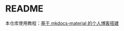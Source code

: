 # README

本仓库使用教程：[基于 mkdocs-material 的个人博客搭建](https://cs.haohaha.cn/greenhand/initializer-material-blog/blog-init)

